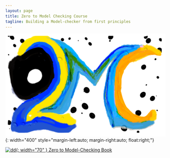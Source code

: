 ```yaml
---
layout: page
title: Zero to Model Checking Course
tagline: Building a Model-checker from first principles
---
```


<!-- --- -->

![02MC](/assets/img/z2mc/02MC.png){: width="400" style="margin-left:auto; margin-right:auto; float:right;"}

<!-- --- -->
[![dd](https://upload.wikimedia.org/wikipedia/commons/thumb/b/bd/Draw_book.png/260px-Draw_book.png){: width="70" } Zero to Model-Checking Book](/z2mc/book)
